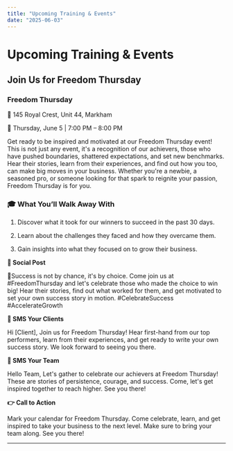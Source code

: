 ```yaml
---
title: "Upcoming Training & Events"
date: "2025-06-03"
---
```


# Upcoming Training & Events

## Join Us for Freedom Thursday

### Freedom Thursday

📍 145 Royal Crest, Unit 44, Markham

📅 Thursday, June 5 | 7:00 PM – 8:00 PM



Get ready to be inspired and motivated at our Freedom Thursday event! This is not just any event, it's a recognition of our achievers, those who have pushed boundaries, shattered expectations, and set new benchmarks. Hear their stories, learn from their experiences, and find out how you too, can make big moves in your business. Whether you're a newbie, a seasoned pro, or someone looking for that spark to reignite your passion, Freedom Thursday is for you.

### 🎓 What You’ll Walk Away With

1. Discover what it took for our winners to succeed in the past 30 days.

2. Learn about the challenges they faced and how they overcame them.

3. Gain insights into what they focused on to grow their business.

**📢 Social Post**

💫Success is not by chance, it's by choice. Come join us at #FreedomThursday and let's celebrate those who made the choice to win big! Hear their stories, find out what worked for them, and get motivated to set your own success story in motion. #CelebrateSuccess #AccelerateGrowth

**📨 SMS Your Clients**

Hi [Client], Join us for Freedom Thursday! Hear first-hand from our top performers, learn from their experiences, and get ready to write your own success story. We look forward to seeing you there.

**👥 SMS Your Team**

Hello Team, Let's gather to celebrate our achievers at Freedom Thursday! These are stories of persistence, courage, and success. Come, let's get inspired together to reach higher. See you there!

**👉 Call to Action**

Mark your calendar for Freedom Thursday. Come celebrate, learn, and get inspired to take your business to the next level. Make sure to bring your team along. See you there!

---

